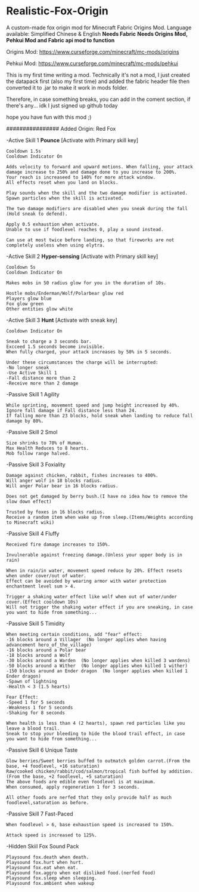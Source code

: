 # Realistic-Fox-Origin
A custom-made fox origin mod for Minecraft Fabric Origins Mod.
Language available: Simplified Chinese & English
**Needs Fabric**
**Needs Origins Mod, Pehkui Mod and Fabric api mod to function**

Origins Mod: https://www.curseforge.com/minecraft/mc-mods/origins

Pehkui Mod: https://www.curseforge.com/minecraft/mc-mods/pehkui

This is my first time writing a mod.
Technically it's not a mod, I just created the datapack first (also my first time) and added the fabric header file then converted it to .jar to make it work in mods folder.

Therefore, in case something breaks, you can add in the coment section, if there's any...
idk I just signed up github today

hope you have fun with this mod ;)

################
Added Origin:
Red Fox

-Active Skill 1
	**Pounce**
	[Activate with Primary skill key]
    
	Cooldown 1.5s
	Cooldown Indicator On

	Adds velocity to forward and upward motions. When falling, your attack damage increase to 250% and damage done to you increase to 200%.
	Your reach is increaseed to 140% for more attack window.
	All effects reset when you land on blocks.
    
	Play sounds when the skill and the two damage modifier is activated.
	Spawn particles when the skill is activated.
    
	The two damage modifiers are disabled when you sneak during the fall (Hold sneak to defend).

	Apply 0.5 exhaustion when activate.
	Unable to use if foodlevel reaches 0, play a sound instead.

	Can use at most twice before landing, so that fireworks are not completely useless when using elytra.

-Active Skill 2
	**Hyper-sensing**
	[Activate with Primary skill key]

	Cooldown 5s
	Cooldown Indicator On

	Makes mobs in 50 radius glow for you in the duration of 10s.

	Hostle mobs/Enderman/Wolf/Polarbear glow red
	Players glow blue
	Fox glow green
	Other entities glow white

-Active Skill 3
	**Hunt**
	[Activate with sneak key]

	Cooldown Indicator On

	Sneak to charge a 3 seconds bar.
	Excceed 1.5 seconds become invisible.
	When fully charged, your attack increases by 50% in 5 seconds.

	Under these circumstances the charge will be interrupted:
	-No longer sneak
	-Use Active Skill 1
	-Fall distance more than 2
	-Receive more than 2 damage
    

-Passive Skill 1
	Agility

	While sprinting, movement speed and jump height increased by 40%.
	Ignore fall damage if Fall distance less than 24.
	If falling more than 23 blocks, hold sneak when landing to reduce fall damage by 80%.

-Passive Skill 2
	Smol

	Size shrinks to 70% of Human.
	Max Health Reduces to 8 hearts.
	Mob follow range halved.

-Passive Skill 3
	Foxiality

	Damage against chicken, rabbit, fishes increases to 400%.
	Will anger wolf in 18 blocks radius.
	Will anger Polar bear in 16 blocks radius.

	Does not get damaged by berry bush.(I have no idea how to remove the slow down effect)
    
	Trusted by foxes in 16 blocks radius.
	Receive a random item when wake up from sleep.(Items/Weights according to Minecraft wiki)

-Passive Skill 4
	Fluffy

	Received fire damage increases to 150%.
	
	Invulnerable against freezing damage.(Unless your upper body is in rain)
	
	When in rain/in water, movement speed reduce by 20%. Effect resets when under cover/out of water.
	Effect can be avoided by wearing armor with water protection enchantment level sum > 4.

	Trigger a shaking water effect like wolf when out of water/under cover.(Effect cooldown 10s)
	Will not trigger the shaking water effect if you are sneaking, in case you want to hide from something...

-Passive Skill 5
	Timidity

	When meeting certain conditions, add "fear" effect:
	-16 blocks around a Villager  (No longer applies when having advancement hero_of_the_village)
	-16 blocks around a Polar bear
	-18 blocks around a Wolf
	-30 blocks around a Warden  (No longer applies when killed 3 wardens)
	-50 blocks around a Wither  (No longer applies when killed 1 wither)
	-150 blocks around an Ender dragon  (No longer applies when killed 1 Ender dragon)
	-Spawn of lightning
	-Health < 3 (1.5 hearts)

	Fear Effect:
	-Speed 1 for 5 seconds
	-Weakness 1 for 5 seconds
	-Shaking for 8 seconds

	When health is less than 4 (2 hearts), spawn red particles like you leave a blood trail.
	Sneak to stop your bleeding to hide the blood trail effect, in case you want to hide from something...

-Passive Skill 6
	Unique Taste

	Glow berries/Sweet berries buffed to outmatch golden carrot.(From the base, +4 foodlevel, +16 saturation)
	Raw/cooked chicken/rabbit/cod/salmon/tropical fish buffed by addition.(From the base, +2 foodlevel, +5 saturation)
	The above foods are edible even foodlevel is at maximum.
	When consumed, apply regeneration 1 for 3 seconds.

	All other foods are nerfed that they only provide half as much foodlevel,saturation as before.
 
-Passive Skill 7
	Fast-Paced

	When foodlevel > 6, base exhaustion speed is increased to 150%.

	Attack speed is increased to 125%.

-Hidden Skiil
	Fox Sound Pack

	Playsound fox.death when death.
	Playsound fox.hurt when hurt.
	Playsound fox.eat when eat.
	Playsound fox.aggro when eat disliked food.(nerfed food)
	Playsound fox.sleep when sleeping.
	Playsound fox.ambient when wakeup

